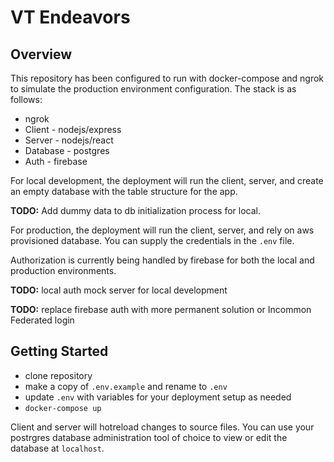 # VT Endeavors

## Overview
This repository has been configured to run with docker-compose and ngrok to simulate the production environment configuration. The stack is as follows:

- ngrok
- Client - nodejs/express
- Server - nodejs/react
- Database - postgres
- Auth - firebase

For local development, the deployment will run the client, server, and create an empty database with the table structure for the app.

**TODO:** Add dummy data to db initialization process for local.

For production, the deployment will run the client, server, and rely on aws provisioned database. You can supply the credentials in the `.env` file. 

Authorization is currently being handled by firebase for both the local and production environments.

**TODO:** local auth mock server for local development

**TODO:** replace firebase auth with more permanent solution or Incommon Federated login

## Getting Started
- clone repository
- make a copy of `.env.example` and rename to `.env`
- update `.env` with variables for your deployment setup as needed
- `docker-compose up`

Client and server will hotreload changes to source files. You can use your postrgres database administration tool of choice to view or edit the database at `localhost`.

